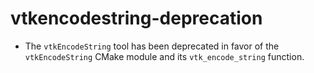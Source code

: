 # vtkencodestring-deprecation

* The `vtkEncodeString` tool has been deprecated in favor of the
  `vtkEncodeString` CMake module and its `vtk_encode_string` function.
